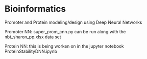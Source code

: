 # Bioinformatics
Promoter and Protein modeling/design using Deep Neural Networks

Promoter NN: super_prom_cnn.py can be run along with the nbt_sharon_pp.xlsx data set

Protein NN: this is being worken on in the jupyter notebook ProteinStabilityDNN.ipynb
